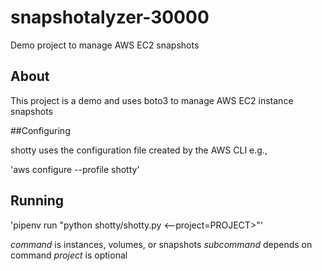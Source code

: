 # snapshotalyzer-30000
Demo project to manage AWS EC2 snapshots

## About

This project is a demo and uses boto3 to manage AWS EC2 instance snapshots

##Configuring

shotty uses the configuration file created by the AWS CLI e.g.,

'aws configure --profile shotty'

## Running

'pipenv run "python shotty/shotty.py <command> <subcommand> <--project=PROJECT>"'

*command* is instances, volumes, or snapshots
*subcommand* depends on command
*project* is optional
